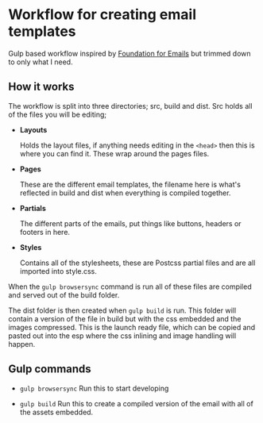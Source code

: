 # Workflow for creating email templates

Gulp based workflow inspired by [Foundation for Emails](https://foundation.zurb.com/emails.html) but trimmed down to only what I need.

## How it works
The workflow is split into three directories; src, build and dist. Src holds all of the files you will be editing;
* __Layouts__

   Holds the layout files, if anything needs editing in the  `<head>` then this is where you can find it. These wrap around the pages files.

* __Pages__

   These are the different email templates, the filename here is what's reflected in build and dist when everything is compiled together.

* __Partials__

   The different parts of the emails, put things like buttons, headers or footers in here.

* __Styles__

   Contains all of the stylesheets, these are Postcss partial files and are all imported into style.css.


When the `gulp browsersync` command is run all of these files are compiled and served out of the build folder.

The dist folder is then created when `gulp build` is run. This folder will contain a version of the file in build but with the css embedded and the images compressed. This is the launch ready file, which can be copied and pasted out into the esp where the css inlining and image handling will happen.

## Gulp commands
* `gulp browsersync` Run this to start developing

* `gulp build` Run this to create a compiled version of the email with all of the assets embedded.